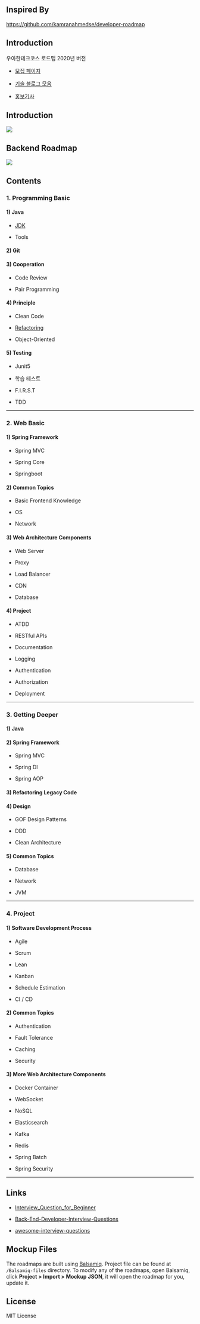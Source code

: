 ## Inspired By
https://github.com/kamranahmedse/developer-roadmap

## Introduction
우아한테크코스 로드맵 2020년 버전<br>

- [모집 페이지](https://woowacourse.github.io/)

- [기술 블로그 모음](https://woowabros.github.io/category/techcourse/)

- [홍보기사](https://ppss.kr/archives/201479)

## Introduction
![](./Images/intro_roadmap_v1.0.png)

## Backend Roadmap
![](./Images/backend_roadmap_v1.0.1.png)

## Contents

### 1. Programming Basic

#### 1) Java

- [JDK](./docs/1_programming_basic/java/jdk.md)
        
- Tools

#### 2) Git

#### 3) Cooperation

- Code Review

- Pair Programming

#### 4) Principle

- Clean Code

- [Refactoring](./docs/1_programming_basic/principle/refactoring.md)

- Object-Oriented
    
#### 5) Testing

- Junit5

- 학습 테스트

- F.I.R.S.T

- TDD

---

### 2. Web Basic

#### 1) Spring Framework

- Spring MVC

- Spring Core

- Springboot

#### 2) Common Topics

- Basic Frontend Knowledge
    
- OS
    
- Network

#### 3) Web Architecture Components

- Web Server

- Proxy
    
- Load Balancer

- CDN

- Database
    
#### 4) Project

- ATDD

- RESTful APIs

- Documentation

- Logging

- Authentication

- Authorization

- Deployment

---

### 3. Getting Deeper

#### 1) Java

#### 2) Spring Framework

- Spring MVC

- Spring DI

- Spring AOP

#### 3) Refactoring Legacy Code

#### 4) Design

- GOF Design Patterns

- DDD

- Clean Architecture

#### 5) Common Topics

- Database

- Network

- JVM

---

### 4. Project

#### 1) Software Development Process

- Agile

- Scrum

- Lean

- Kanban

- Schedule Estimation

- CI / CD

#### 2) Common Topics

- Authentication

- Fault Tolerance

- Caching

- Security

#### 3) More Web Architecture Components

- Docker Container

- WebSocket

- NoSQL

- Elasticsearch

- Kafka

- Redis

- Spring Batch

- Spring Security

---


## Links

- [Interview_Question_for_Beginner](https://github.com/JaeYeopHan/Interview_Question_for_Beginner)

- [Back-End-Developer-Interview-Questions](https://github.com/arialdomartini/Back-End-Developer-Interview-Questions)

- [awesome-interview-questions](https://github.com/MaximAbramchuck/awesome-interview-questions)



## Mockup Files
The roadmaps are built using [Balsamiq](https://balsamiq.com/products/mockups/). Project file can be found at `/Balsamiq-files` directory. To modify any of the roadmaps, open Balsamiq, click **Project > Import > Mockup JSON**, it will open the roadmap for you, update it.

## License
MIT License

